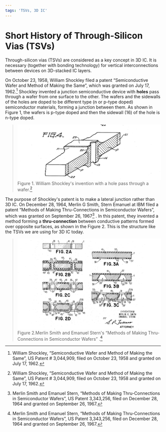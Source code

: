 ```yaml
---
tags: 'TSVs, 3D IC'
---
```


# Short History of Through-Silicon Vias \(TSVs\)

Through-silicon vias \(TSVs\) are considered as a key concept in 3D IC. It is necessary \(together with bonding technology\) for vertical interconnections between devices on 3D-stacked IC layers.

On October 23, 1958, William Shockley filed a patent “Semiconductive Wafer and Method of Making the Same”, which was granted on July 17, 1962.[^1] Shockley invented a junction semiconductive device with **holes** pass through a wafer from one surface to the other. The wafers and the sidewalls of the holes are doped to be different type \(n or p-type doped\) semiconductor materials, forming a junction between them. As shown in Figure 1, the wafers is p-type doped and then the sidewall \(16\) of the hole is n-type doped.

> ![](/img/US3044909-0.png)Figure 1. William Shockley's invention with a hole pass through a wafer.[^1]

The purpose of Shockley's patent is to make a lateral junction rather than 3D IC. On December 28, 1964, Merlin G Smith, Stern Emanuel at IBM filed a patent “Methods of Making Thru-Connections in Semiconductor Wafers”, which was granted on September 26, 1967[^2] . In this patent, they invented a method forming a **thru-connection** between conductive patterns formed over opposite surfaces, as shown in the Figure 2. This is the structure like the TSVs we are using for 3D IC today.

> ![](/img/US3343256-0.png)Figure 2.Merlin Smith and Emanuel Stern's “Methods of Making Thru-Connections in Semiconductor Wafers” .[^2]

[^1]: William Shockley, “Semiconductive Wafer and Method of Making the Same”, US Patent \# 3,044,909, filed on October 23, 1958 and granted on July 17, 1962.

[^2]: Merlin Smith and Emanuel Stern, “Methods of Making Thru-Connections in Semiconductor Wafers”, US Patent 3,343,256, filed on December 28, 1964 and granted on September 26, 1967.


